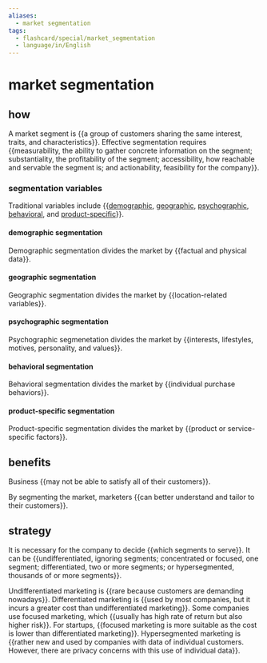 ```yaml
---
aliases:
  - market segmentation
tags:
  - flashcard/special/market_segmentation
  - language/in/English
---
```


# market segmentation

## how

A market segment is {{a group of customers sharing the same interest, traits, and characteristics}}. Effective segmentation requires {{measurability, the ability to gather concrete information on the segment; substantiality, the profitability of the segment; accessibility, how reachable and servable the segment is; and actionability, feasibility for the company}}. <!--SR:!2024-03-24,3,250!2024-03-24,3,250-->

### segmentation variables

Traditional variables include {{[demographic](#demographic%20segmentation), [geographic](#geographic%20segmentation), [psychographic](#psychographic-segmentation), [behavioral](#behavioral-segmentation), and [product-specific](#product-specific%20segmentation)}}. <!--SR:!2024-03-24,3,250-->

#### demographic segmentation

Demographic segmentation divides the market by {{factual and physical data}}. <!--SR:!2024-03-25,4,270-->

#### geographic segmentation

Geographic segmentation divides the market by {{location-related variables}}. <!--SR:!2024-03-25,4,270-->

#### psychographic segmentation

Psychographic segmenetation divides the market by {{interests, lifestyles, motives, personality, and values}}. <!--SR:!2024-03-24,3,250-->

#### behavioral segmentation

Behavioral segmentation divides the market by {{individual purchase behaviors}}. <!--SR:!2024-03-25,4,270-->

#### product-specific segmentation

Product-specific segmentation divides the market by {{product or service-specific factors}}. <!--SR:!2024-03-25,4,270-->

## benefits

Business {{may not be able to satisfy all of their customers}}. <!--SR:!2024-03-25,4,270-->

By segmenting the market, marketers {{can better understand and tailor to their customers}}. <!--SR:!2024-03-25,4,270-->

## strategy

It is necessary for the company to decide {{which segments to serve}}. It can be {{undifferentiated, ignoring segments; concentrated or focused, one segment; differentiated, two or more segments; or hypersegmented, thousands of or more segments}}. <!--SR:!2024-03-25,4,270!2024-03-24,3,250-->

Undifferentiated marketing is {{rare because customers are demanding nowadays}}. Differentiated marketing is {{used by most companies, but it incurs a greater cost than undifferentiated marketing}}. Some companies use focused marketing, which {{usually has high rate of return but also higher risk}}. For startups, {{focused marketing is more suitable as the cost is lower than differentiated marketing}}. Hypersegmented marketing is {{rather new and used by companies with data of individual customers. However, there are privacy concerns with this use of individual data}}. <!--SR:!2024-03-25,4,270!2024-03-25,4,270!2024-03-25,4,270!2024-03-25,4,270!2024-03-25,4,270-->
